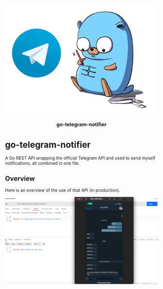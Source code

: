 <br />
<p align="center">
  <a href="https://github.com/SlitiBrahim/go-telegram-notifier">
    <img src="go-telegram-notifier-logo.jpg" alt="Logo">
  </a>

<h3 align="center">go-telegram-notifier</h3>
</p>

# go-telegram-notifier

A Go REST API wrapping the official Telegram API and used to send myself notifications, all combined in one file.

## Overview

Here is an overview of the use of that API (in production).

<div align="center">
  <a href="https://github.com/SlitiBrahim/go-telegram-notifier">
    <img src="overview.png" alt="Overview">
  </a>
</div>
